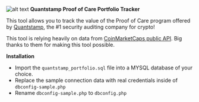 ![alt text](https://caring.quantstamp.com/assets/quantstamp-logo-blue-abe1f18b6db596d0b2a44cc9a89c39214a6bd3915c0ab77e23adaff70266a59e.svg "Quantstamp PoC")
**Quantstamp Proof of Care Portfolio Tracker**

This tool allows you to track the value of the Proof of Care program offered by [Quantstamp](https://quantstamp.com), the #1 security auditing company for crypto!

This tool is relying heavily on data from [CoinMarketCaps public API](https://coinmarketcap.com/api/). Big thanks to them for making this tool possible.

**Installation**

* Import the `quantstamp_portfolio.sql` file into a MYSQL database of your choice.
* Replace the sample connection data with real credentials inside of `dbconfig-sample.php`
* Rename `dbconfig-sample.php` to `dbconfig.php`

